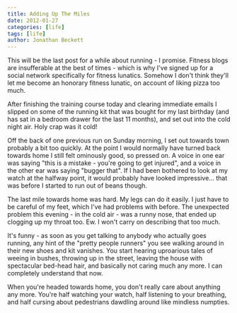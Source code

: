 ```yaml
---
title: Adding Up The Miles
date: 2012-01-27
categories: [life]
tags: [life]
author: Jonathan Beckett
---
```


This will be the last post for a while about running - I promise. Fitness blogs are insufferable at the best of times - which is why I've signed up for a social network specifically for fitness lunatics. Somehow I don't think they'll let me become an honorary fitness lunatic, on account of liking pizza too much.

After finishing the training course today and clearing immediate emails I slipped on some of the running kit that was bought for my last birthday (and has sat in a bedroom drawer for the last 11 months), and set out into the cold night air. Holy crap was it cold!

Off the back of one previous run on Sunday morning, I set out towards town probably a bit too quickly. At the point I would normally have turned back towards home I still felt ominously good, so pressed on. A voice in one ear was saying "this is a mistake - you're going to get injured", and a voice in the other ear was saying "bugger that". If I had been bothered to look at my watch at the halfway point, it would probably have looked impressive... that was before I started to run out of beans though.

The last mile towards home was hard. My legs can do it easily. I just have to be careful of my feet, which I've had problems with before. The unexpected problem this evening - in the cold air - was a runny nose, that ended up clogging up my throat too. Ew. I won't carry on describing that too much.

It's funny - as soon as you get talking to anybody who actually goes running, any hint of the "pretty people runners" you see walking around in their new shoes and kit vanishes. You start hearing uproarious tales of weeing in bushes, throwing up in the street, leaving the house with spectacular bed-head hair, and basically not caring much any more. I can completely understand that now.

When you're headed towards home, you don't really care about anything any more. You're half watching your watch, half listening to your breathing, and half cursing about pedestrians dawdling around like mindless numpties.